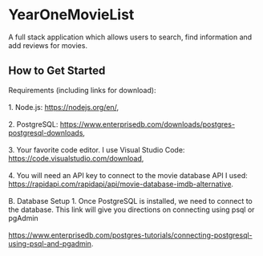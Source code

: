# YearOneMovieList
A full stack application which allows users to search, find information and add reviews for movies.

## How to Get Started

Requirements (including links for download):
    \
    \
    1.  Node.js: https://nodejs.org/en/,
    \
    \
    2.  PostgreSQL: https://www.enterprisedb.com/downloads/postgres-postgresql-downloads,
    \
    \
    3.  Your favorite code editor.  I use Visual Studio Code:  https://code.visualstudio.com/download,
    \
    \
    4.  You will need an API key to connect to the movie database API I used:  https://rapidapi.com/rapidapi/api/movie-database-imdb-alternative.
    \
    \
B. Database Setup
    1.  Once PostgreSQL is installed, we need to connect to the database.  This link will give you directions on connecting using psql or pgAdmin
    \
    \
        https://www.enterprisedb.com/postgres-tutorials/connecting-postgresql-using-psql-and-pgadmin.
